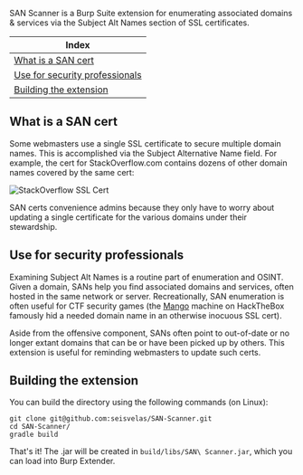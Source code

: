 SAN Scanner is a Burp Suite extension for enumerating associated domains & services via the Subject Alt Names section of SSL certificates. 

| Index |
| ------------- |
| [What is a SAN cert](#what-is-a-san-cert)  |
| [Use for security professionals](#Use-for-security-professionals)  |
| [Building the extension](#building-the-extension)  |


## What is a SAN cert

Some webmasters use a single SSL certificate to secure multiple domain names. This is accomplished via the Subject Alternative Name field. For example,
the cert for StackOverflow.com contains dozens of other domain names covered by the same cert:

![StackOverflow SSL Cert](https://github.com/seisvelas/SAN-Scanner/blob/master/screenshots/Screenshot%20from%202020-09-28%2001-27-24.png)

SAN certs convenience admins because they only have to worry about updating a single certificate for the various domains under their stewardship.

## Use for security professionals

Examining Subject Alt Names is a routine part of enumeration and OSINT. Given a domain, SANs help you find associated domains and services, often hosted in the same
network or server. Recreationally, SAN enumeration is often useful for CTF security games (the 
[Mango](https://medium.com/@tellicolungrevink/hack-the-box-mango-70d906fc8b58) machine on HackTheBox famously hid a needed domain name in an otherwise
inocuous SSL cert).

Aside from the offensive component, SANs often point to out-of-date or no longer extant domains that can be or have been picked up by others. This extension
is useful for reminding webmasters to update such certs.

## Building the extension

You can build the directory using the following commands (on Linux):

```
git clone git@github.com:seisvelas/SAN-Scanner.git
cd SAN-Scanner/
gradle build
```

That's it! The .jar will be created in `build/libs/SAN\ Scanner.jar`, which you can load into Burp Extender.
